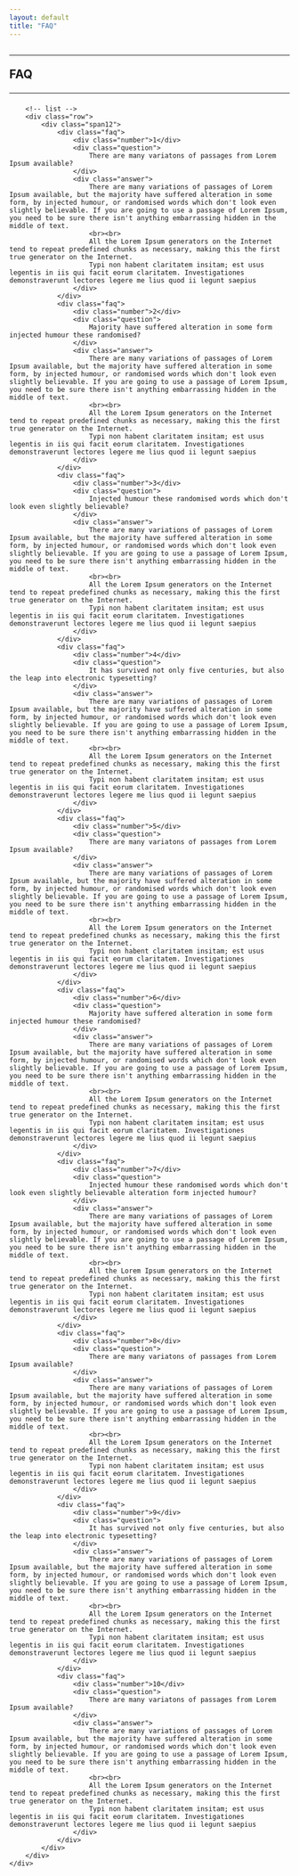 ```yaml
---
layout: default
title: "FAQ"
---
```


<div id="faq" class="faq_page">
    <div class="container">
        <!-- header -->
        <h2 class="section_header">
            <hr class="left visible-desktop">
            <span>FAQ</span>
            <hr class="right visible-desktop">
        </h2>

        <!-- list -->
        <div class="row">
            <div class="span12">
                <div class="faq">
                    <div class="number">1</div>
                    <div class="question">
                        There are many variatons of passages from Lorem Ipsum available?
                    </div>
                    <div class="answer">
                        There are many variations of passages of Lorem Ipsum available, but the majority have suffered alteration in some form, by injected humour, or randomised words which don't look even slightly believable. If you are going to use a passage of Lorem Ipsum, you need to be sure there isn't anything embarrassing hidden in the middle of text.
                        <br><br>
                        All the Lorem Ipsum generators on the Internet tend to repeat predefined chunks as necessary, making this the first true generator on the Internet.
                        Typi non habent claritatem insitam; est usus legentis in iis qui facit eorum claritatem. Investigationes demonstraverunt lectores legere me lius quod ii legunt saepius
                    </div>
                </div>
                <div class="faq">
                    <div class="number">2</div>
                    <div class="question">
                        Majority have suffered alteration in some form injected humour these randomised?
                    </div>
                    <div class="answer">
                        There are many variations of passages of Lorem Ipsum available, but the majority have suffered alteration in some form, by injected humour, or randomised words which don't look even slightly believable. If you are going to use a passage of Lorem Ipsum, you need to be sure there isn't anything embarrassing hidden in the middle of text.
                        <br><br>
                        All the Lorem Ipsum generators on the Internet tend to repeat predefined chunks as necessary, making this the first true generator on the Internet.
                        Typi non habent claritatem insitam; est usus legentis in iis qui facit eorum claritatem. Investigationes demonstraverunt lectores legere me lius quod ii legunt saepius
                    </div>
                </div>
                <div class="faq">
                    <div class="number">3</div>
                    <div class="question">
                        Injected humour these randomised words which don't look even slightly believable?
                    </div>
                    <div class="answer">
                        There are many variations of passages of Lorem Ipsum available, but the majority have suffered alteration in some form, by injected humour, or randomised words which don't look even slightly believable. If you are going to use a passage of Lorem Ipsum, you need to be sure there isn't anything embarrassing hidden in the middle of text.
                        <br><br>
                        All the Lorem Ipsum generators on the Internet tend to repeat predefined chunks as necessary, making this the first true generator on the Internet.
                        Typi non habent claritatem insitam; est usus legentis in iis qui facit eorum claritatem. Investigationes demonstraverunt lectores legere me lius quod ii legunt saepius
                    </div>
                </div>
                <div class="faq">
                    <div class="number">4</div>
                    <div class="question">
                        It has survived not only five centuries, but also the leap into electronic typesetting?
                    </div>
                    <div class="answer">
                        There are many variations of passages of Lorem Ipsum available, but the majority have suffered alteration in some form, by injected humour, or randomised words which don't look even slightly believable. If you are going to use a passage of Lorem Ipsum, you need to be sure there isn't anything embarrassing hidden in the middle of text.
                        <br><br>
                        All the Lorem Ipsum generators on the Internet tend to repeat predefined chunks as necessary, making this the first true generator on the Internet.
                        Typi non habent claritatem insitam; est usus legentis in iis qui facit eorum claritatem. Investigationes demonstraverunt lectores legere me lius quod ii legunt saepius
                    </div>
                </div>
                <div class="faq">
                    <div class="number">5</div>
                    <div class="question">
                        There are many variatons of passages from Lorem Ipsum available?
                    </div>
                    <div class="answer">
                        There are many variations of passages of Lorem Ipsum available, but the majority have suffered alteration in some form, by injected humour, or randomised words which don't look even slightly believable. If you are going to use a passage of Lorem Ipsum, you need to be sure there isn't anything embarrassing hidden in the middle of text.
                        <br><br>
                        All the Lorem Ipsum generators on the Internet tend to repeat predefined chunks as necessary, making this the first true generator on the Internet.
                        Typi non habent claritatem insitam; est usus legentis in iis qui facit eorum claritatem. Investigationes demonstraverunt lectores legere me lius quod ii legunt saepius
                    </div>
                </div>
                <div class="faq">
                    <div class="number">6</div>
                    <div class="question">
                        Majority have suffered alteration in some form injected humour these randomised?
                    </div>
                    <div class="answer">
                        There are many variations of passages of Lorem Ipsum available, but the majority have suffered alteration in some form, by injected humour, or randomised words which don't look even slightly believable. If you are going to use a passage of Lorem Ipsum, you need to be sure there isn't anything embarrassing hidden in the middle of text.
                        <br><br>
                        All the Lorem Ipsum generators on the Internet tend to repeat predefined chunks as necessary, making this the first true generator on the Internet.
                        Typi non habent claritatem insitam; est usus legentis in iis qui facit eorum claritatem. Investigationes demonstraverunt lectores legere me lius quod ii legunt saepius
                    </div>
                </div>
                <div class="faq">
                    <div class="number">7</div>
                    <div class="question">
                        Injected humour these randomised words which don't look even slightly believable alteration form injected humour?
                    </div>
                    <div class="answer">
                        There are many variations of passages of Lorem Ipsum available, but the majority have suffered alteration in some form, by injected humour, or randomised words which don't look even slightly believable. If you are going to use a passage of Lorem Ipsum, you need to be sure there isn't anything embarrassing hidden in the middle of text.
                        <br><br>
                        All the Lorem Ipsum generators on the Internet tend to repeat predefined chunks as necessary, making this the first true generator on the Internet.
                        Typi non habent claritatem insitam; est usus legentis in iis qui facit eorum claritatem. Investigationes demonstraverunt lectores legere me lius quod ii legunt saepius
                    </div>
                </div>
                <div class="faq">
                    <div class="number">8</div>
                    <div class="question">
                        There are many variatons of passages from Lorem Ipsum available?
                    </div>
                    <div class="answer">
                        There are many variations of passages of Lorem Ipsum available, but the majority have suffered alteration in some form, by injected humour, or randomised words which don't look even slightly believable. If you are going to use a passage of Lorem Ipsum, you need to be sure there isn't anything embarrassing hidden in the middle of text.
                        <br><br>
                        All the Lorem Ipsum generators on the Internet tend to repeat predefined chunks as necessary, making this the first true generator on the Internet.
                        Typi non habent claritatem insitam; est usus legentis in iis qui facit eorum claritatem. Investigationes demonstraverunt lectores legere me lius quod ii legunt saepius
                    </div>
                </div>
                <div class="faq">
                    <div class="number">9</div>
                    <div class="question">
                        It has survived not only five centuries, but also the leap into electronic typesetting?
                    </div>
                    <div class="answer">
                        There are many variations of passages of Lorem Ipsum available, but the majority have suffered alteration in some form, by injected humour, or randomised words which don't look even slightly believable. If you are going to use a passage of Lorem Ipsum, you need to be sure there isn't anything embarrassing hidden in the middle of text.
                        <br><br>
                        All the Lorem Ipsum generators on the Internet tend to repeat predefined chunks as necessary, making this the first true generator on the Internet.
                        Typi non habent claritatem insitam; est usus legentis in iis qui facit eorum claritatem. Investigationes demonstraverunt lectores legere me lius quod ii legunt saepius
                    </div>
                </div>
                <div class="faq">
                    <div class="number">10</div>
                    <div class="question">
                        There are many variatons of passages from Lorem Ipsum available?
                    </div>
                    <div class="answer">
                        There are many variations of passages of Lorem Ipsum available, but the majority have suffered alteration in some form, by injected humour, or randomised words which don't look even slightly believable. If you are going to use a passage of Lorem Ipsum, you need to be sure there isn't anything embarrassing hidden in the middle of text.
                        <br><br>
                        All the Lorem Ipsum generators on the Internet tend to repeat predefined chunks as necessary, making this the first true generator on the Internet.
                        Typi non habent claritatem insitam; est usus legentis in iis qui facit eorum claritatem. Investigationes demonstraverunt lectores legere me lius quod ii legunt saepius
                    </div>
                </div>
            </div>
        </div>
    </div>
</div>

